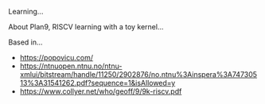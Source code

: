 Learning...

About Plan9, RISCV learning with a toy kernel...

Based in...
- https://popovicu.com/
- https://ntnuopen.ntnu.no/ntnu-xmlui/bitstream/handle/11250/2902876/no.ntnu%3Ainspera%3A74730513%3A31541262.pdf?sequence=1&isAllowed=y
- https://www.collyer.net/who/geoff/9/9k-riscv.pdf
